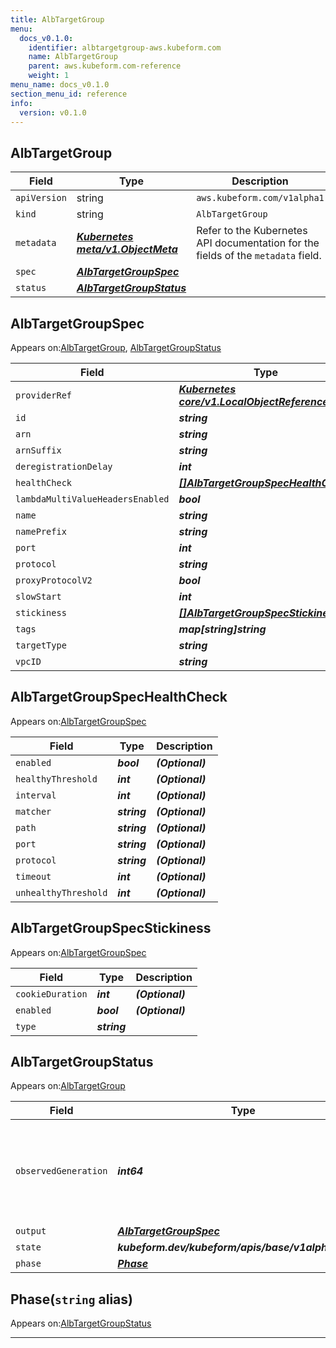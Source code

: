 ```yaml
---
title: AlbTargetGroup
menu:
  docs_v0.1.0:
    identifier: albtargetgroup-aws.kubeform.com
    name: AlbTargetGroup
    parent: aws.kubeform.com-reference
    weight: 1
menu_name: docs_v0.1.0
section_menu_id: reference
info:
  version: v0.1.0
---
```


## AlbTargetGroup
| Field | Type | Description |
| ------ | ----- | ----------- |
| `apiVersion` | string | `aws.kubeform.com/v1alpha1` |
|    `kind` | string | `AlbTargetGroup` |
| `metadata` | ***[Kubernetes meta/v1.ObjectMeta](https://kubernetes.io/docs/reference/generated/kubernetes-api/v1.13/#objectmeta-v1-meta)***|Refer to the Kubernetes API documentation for the fields of the `metadata` field.|
| `spec` | ***[AlbTargetGroupSpec](#albtargetgroupspec)***||
| `status` | ***[AlbTargetGroupStatus](#albtargetgroupstatus)***||
## AlbTargetGroupSpec

Appears on:[AlbTargetGroup](#albtargetgroup), [AlbTargetGroupStatus](#albtargetgroupstatus)

| Field | Type | Description |
| ------ | ----- | ----------- |
| `providerRef` | ***[Kubernetes core/v1.LocalObjectReference](https://kubernetes.io/docs/reference/generated/kubernetes-api/v1.13/#localobjectreference-v1-core)***||
| `id` | ***string***||
| `arn` | ***string***| ***(Optional)*** |
| `arnSuffix` | ***string***| ***(Optional)*** |
| `deregistrationDelay` | ***int***| ***(Optional)*** |
| `healthCheck` | ***[[]AlbTargetGroupSpecHealthCheck](#albtargetgroupspechealthcheck)***| ***(Optional)*** |
| `lambdaMultiValueHeadersEnabled` | ***bool***| ***(Optional)*** |
| `name` | ***string***| ***(Optional)*** |
| `namePrefix` | ***string***| ***(Optional)*** |
| `port` | ***int***| ***(Optional)*** |
| `protocol` | ***string***| ***(Optional)*** |
| `proxyProtocolV2` | ***bool***| ***(Optional)*** |
| `slowStart` | ***int***| ***(Optional)*** |
| `stickiness` | ***[[]AlbTargetGroupSpecStickiness](#albtargetgroupspecstickiness)***| ***(Optional)*** |
| `tags` | ***map[string]string***| ***(Optional)*** |
| `targetType` | ***string***| ***(Optional)*** |
| `vpcID` | ***string***| ***(Optional)*** |
## AlbTargetGroupSpecHealthCheck

Appears on:[AlbTargetGroupSpec](#albtargetgroupspec)

| Field | Type | Description |
| ------ | ----- | ----------- |
| `enabled` | ***bool***| ***(Optional)*** |
| `healthyThreshold` | ***int***| ***(Optional)*** |
| `interval` | ***int***| ***(Optional)*** |
| `matcher` | ***string***| ***(Optional)*** |
| `path` | ***string***| ***(Optional)*** |
| `port` | ***string***| ***(Optional)*** |
| `protocol` | ***string***| ***(Optional)*** |
| `timeout` | ***int***| ***(Optional)*** |
| `unhealthyThreshold` | ***int***| ***(Optional)*** |
## AlbTargetGroupSpecStickiness

Appears on:[AlbTargetGroupSpec](#albtargetgroupspec)

| Field | Type | Description |
| ------ | ----- | ----------- |
| `cookieDuration` | ***int***| ***(Optional)*** |
| `enabled` | ***bool***| ***(Optional)*** |
| `type` | ***string***||
## AlbTargetGroupStatus

Appears on:[AlbTargetGroup](#albtargetgroup)

| Field | Type | Description |
| ------ | ----- | ----------- |
| `observedGeneration` | ***int64***| ***(Optional)*** Resource generation, which is updated on mutation by the API Server.|
| `output` | ***[AlbTargetGroupSpec](#albtargetgroupspec)***| ***(Optional)*** |
| `state` | ***kubeform.dev/kubeform/apis/base/v1alpha1.State***| ***(Optional)*** |
| `phase` | ***[Phase](#phase)***| ***(Optional)*** |
## Phase(`string` alias)

Appears on:[AlbTargetGroupStatus](#albtargetgroupstatus)

---
